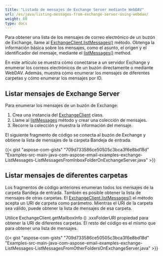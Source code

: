 ```yaml
---
title: "Listado de mensajes de Exchange Server mediante WebDAV"
url: /es/java/listing-messages-from-exchange-server-using-webdav/
weight: 60
type: docs
---
```


Para obtener una lista de los mensajes de correo electrónico de un buzón de Exchange, llame al [ExchangeClient.listMessages()](https://apireference.aspose.com/email/java/com.aspose.email/exchangeclient#listMessages\(java.lang.String\)) método. Obtenga la información básica sobre los mensajes, como el asunto, el origen y el identificador del mensaje, mediante el [listMessages()](https://apireference.aspose.com/email/java/com.aspose.email/exchangeclient#listMessages\(java.lang.String\)) method.

En este artículo se muestra cómo conectarse a un servidor Exchange y enumerar los correos electrónicos de un buzón directamente o mediante WebDAV. Además, muestra cómo enumerar los mensajes de diferentes carpetas y cómo enumerar los mensajes por ID.
## **Listar mensajes de Exchange Server**
Para enumerar los mensajes de un buzón de Exchange:

1. Crea una instancia del [ExchangeClient](https://apireference.aspose.com/email/java/com.aspose.email/exchangeclient) class.
1. Llame al [listMessages](https://apireference.aspose.com/email/java/com.aspose.email/exchangeclient#listMessages\(java.lang.String\)) método y crear una colección de mensajes.
1. Recorre la colección y muestra la información del mensaje.

El siguiente fragmento de código se conecta al buzón de Exchange y obtiene la lista de mensajes de la carpeta Bandeja de entrada.

{{< gist "aspose-com-gists" "709d733586ce50505c3bca3f6e8bd18d" "Examples-src-main-java-com-aspose-email-examples-exchange-ListMessages-ListMessagesFromInboxFolderOnExchangeServer.java" >}}
## **Listar mensajes de diferentes carpetas**
Los fragmentos de código anteriores enumeran todos los mensajes de la carpeta Bandeja de entrada. También es posible obtener la lista de mensajes de otras carpetas. El [ExchangeClient.listMessages()](https://apireference.aspose.com/email/java/com.aspose.email/exchangeclient#listMessages\(java.lang.String\)) el método acepta un URI de carpeta como parámetro. Mientras el URI de la carpeta sea válido, puede obtener la lista de mensajes de esa carpeta.

Utilice ExchangeClient.getMailboxInfo () .xxxFolderURI[](https://apireference.aspose.com/email/java/com.aspose.email/exchangeclient) propiedad para obtener la URI de diferentes carpetas. El resto del código es el mismo que para obtener una lista de mensajes.

{{< gist "aspose-com-gists" "709d733586ce50505c3bca3f6e8bd18d" "Examples-src-main-java-com-aspose-email-examples-exchange-ListMessages-ListMessagesFromOtherFoldersOnExchangeServer.java" >}}
